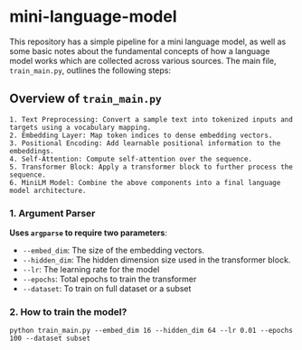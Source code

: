 # mini-language-model

This repository has a simple pipeline for a mini language model, as well as some basic notes about the fundamental concepts of how a language model works which are collected across various sources. The main file, `train_main.py`, outlines the following steps:

## Overview of `train_main.py`

```
1. Text Preprocessing: Convert a sample text into tokenized inputs and targets using a vocabulary mapping.
2. Embedding Layer: Map token indices to dense embedding vectors.
3. Positional Encoding: Add learnable positional information to the embeddings.
4. Self-Attention: Compute self-attention over the sequence.
5. Transformer Block: Apply a transformer block to further process the sequence.
6. MiniLM Model: Combine the above components into a final language model architecture.
```
### 1. Argument Parser

**Uses `argparse` to require two parameters**:
  - `--embed_dim`: The size of the embedding vectors.
  - `--hidden_dim`: The hidden dimension size used in the transformer block.
  - `--lr`: The learning rate for the model
  - `--epochs`: Total epochs to train the transformer
  - `--dataset`: To train on full dataset or a subset

### 2. How to train the model?

```
python train_main.py --embed_dim 16 --hidden_dim 64 --lr 0.01 --epochs 100 --dataset subset
```

